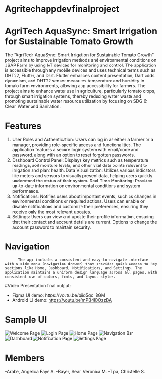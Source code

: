 # Agritechappdevfinalproject

# AgriTech AquaSync: Smart Irrigation for Sustainable Tomato Growth
 The "AgriTech AquaSync: Smart Irrigation for Sustainable Tomato Growth" project aims to improve irrigation methods and environmental conditions on JSAP Farm by using IoT devices for monitoring and control. The application is accessible through any mobile devices and uses technical terms such as DHT22, Flutter, and Dart. Flutter enhances content presentation, Dart adds dynamism, and DHT22 sensor measures temperature and humidity in tomato farm environments, allowing app accessibility for farmers.
     The project aims to enhance water use in agriculture, particularly tomato crops, through smart irrigation systems, thereby reducing water waste and promoting sustainable water resource utilization by focusing on SDG 6: Clean Water and Sanitation. 

 # Features
 1. User Roles and Authentication: Users can log in as either a farmer or a manager, providing role-specific access and functionalities. The application features a secure login system with email/code and password, along with an option to reset forgotten passwords.
2. Dashboard
Control Panel: Displays key metrics such as temperature readings, soil moisture levels, and other vital data points relevant to irrigation and plant health.
Data Visualization: Utilizes various indicators like meters and sensors to visually present data, helping users quickly understand the status of their system.
Real-Time Monitoring: Provides up-to-date information on environmental conditions and system performance.
3. Notifications: Notifies users about important events, such as changes in environmental conditions or required actions. Users can enable or disable notifications and customize their preferences, ensuring they receive only the most relevant updates.
4. Settings: Users can view and update their profile information, ensuring that their contact and account details are current. Options to change the account password to maintain security.
 # Navigation
          The app includes a consistent and easy-to-navigate interface with a side menu (navigation drawer) that provides quick access to key sections like Home, Dashboard, Notifications, and Settings. The application maintains a uniform design language across all pages, with consistent use of colors, fonts, and layout styles.

#Video Presentation final output:
- Figma UI demo: https://youtu.be/qiiq5qc_BGM
- Android UI demo: https://youtu.be/mPB4lDOzzBA





 # Sample UI 

![Welcome Page](https://github.com/user-attachments/assets/7ded3038-2cfd-42dd-ac8b-b1e1c0c98201)
![Login Page](https://github.com/user-attachments/assets/7794721f-7d4c-46ed-b396-39e108d05a10)
![Home Page](https://github.com/user-attachments/assets/976d1cc5-0b14-4682-9489-6881ce856c19)
![Navigation Bar](https://github.com/user-attachments/assets/608f3cdf-3871-4e22-8ac3-93094a69d309)
![Dashboard](https://github.com/user-attachments/assets/10f7aef2-e0a0-4d23-ad91-1cad9b8b8343)
![Notification Page](https://github.com/user-attachments/assets/141ba943-1308-4ecf-a4c9-1d211f920454)
![Settings Page](https://github.com/user-attachments/assets/c0673dc1-b2fc-41da-bce1-e217dab6fd23)

   


# Members 
-Arabe, Angelica Faye A.
-Bayer, Sean Veronica M.
-Tipa, Christelle S.

